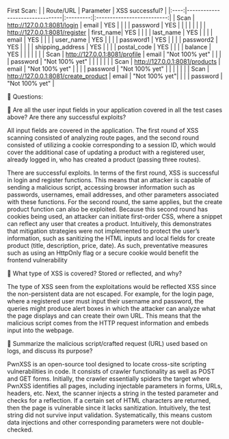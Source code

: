 First Scan:
|      | Route/URL                      | Parameter | XSS successful?            |
|:----:|--------------------------------|:---------:|:--------------------------:|
| Scan | http://127.0.0.1:8081/login    | email     |             YES            |
|      |                                | password  |             YES            |
|      |                                |           |                            |
|      | http://127.0.0.1:8081/register | first_name|             YES            |
|      |                                | last_name |             YES            |
|      |                                | email     |             YES            |
|      |                                | user_name |             YES            |
|      |                                | password1 |             YES            |
|      |                                | password2 |             YES            |
|      |                                | shipping_address |             YES     |
|      |                                | postal_code |             YES          |
|      |                                | balance   |             YES            |
|      |                                |           |                            |
| Scan | http://127.0.0.1:8081/profile  | email     |        "Not 100% yet"      |
|      |                                | password  |        "Not 100% yet"      |
|      |                                |           |                            |
| Scan | http://127.0.0.1:8081/products | email     |        "Not 100% yet"      |
|      |                                | password  |        "Not 100% yet"      |
|      |                                |           |                            |
| Scan | http://127.0.0.1:8081/create_product | email     |        "Not 100% yet"|
|      |                                | password  |        "Not 100% yet"      |

📖 Questions:

🚢 Are all the user input fields in your application covered in all the test cases above? Are there any successful exploits?

All input fields are covered in the application. The first round of XSS scanning consisted of analyzing route pages, and the second round consisted of utilizing a cookie corresponding to a session ID, which would cover the additional case of updating a product with a registered user, already logged in, who has created a product (passing three routes).

There are successful exploits. In terms of the first round, XSS is successful in login and register functions. This means that an attacker is capable of sending a malicious script, accessing browser information such as passwords, usernames, email addresses, and other parameters associated with these functions. For the second round, the same applies, but the create product function can also be exploited. Because this second round has cookies being used, an attacker can initiate first-order CSS, where a snippet can reflect any user that creates a product. Intuitively, this demonstrates that mitigation strategies were not implemented to protect the user’s information, such as sanitizing the HTML inputs and local fields for create product (title, description, price, date). As such, preventative measures such as using an HttpOnly flag or a secure cookie would benefit the frontend vulnerability

🚢 What type of XSS is covered? Stored or reflected, and why?

The type of XSS seen from the exploitations would be reflected XSS since the non-persistent data are not escaped. For example, for the login page, where a registered user must input their username and password, the queries might produce alert boxes in which the attacker can analyze what the page displays and can create their own URL. This means that the malicious script comes from the HTTP request information and embeds input into the webpage.

🚢 Summarize the malicious script/crafted request (URL) used based on logs, and discuss its purpose?

PwnXSS is an open-source tool designed to locate cross-site scripting vulnerabilities in code. It consists of crawler functionality as well as POST and GET forms. Initially, the crawler essentially spiders the target where PwnXSS identifies all pages, including injectable parameters in forms, URLs, headers, etc. Next, the scanner injects a string in the tested parameter and checks for a reflection. If a certain set of HTML characters are returned, then the page is vulnerable since it lacks sanitization. Intuitively, the test string did not survive input validation. Systematically, this means  custom data injections and other corresponding parameters were not double-checked.
